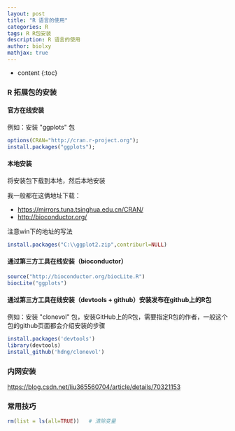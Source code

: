 ```yaml
---
layout: post
title: "R 语言的使用"
categories: R
tags: R R包安装
description: R 语言的使用
author: biolxy
mathjax: true
---
```


* content
{:toc}



### R 拓展包的安装

#### 官方在线安装
例如：安装 "ggplots" 包
```R
options(CRAN="http://cran.r-project.org");
install.packages("ggplots");
```

#### 本地安装

将安装包下载到本地，然后本地安装

我一般都在这俩地址下载：

- https://mirrors.tuna.tsinghua.edu.cn/CRAN/
- http://bioconductor.org/

注意win下的地址的写法

```R
install.packages("C:\\ggplot2.zip",contriburl=NULL)
```

#### 通过第三方工具在线安装（bioconductor）

```R
source("http://bioconductor.org/biocLite.R")
biocLite("ggplots")
```

#### 通过第三方工具在线安装（devtools + github）安装发布在github上的R包

例如：安装 "clonevol" 包，安装GitHub上的R包，需要指定R包的作者，一般这个包的github页面都会介绍安装的步骤  

```R
install.packages('devtools')
library(devtools)
install_github('hdng/clonevol')
```

### 内网安装

https://blog.csdn.net/liu365560704/article/details/70321153

### 常用技巧

```R
rm(list = ls(all=TRUE))   # 清除变量
```



